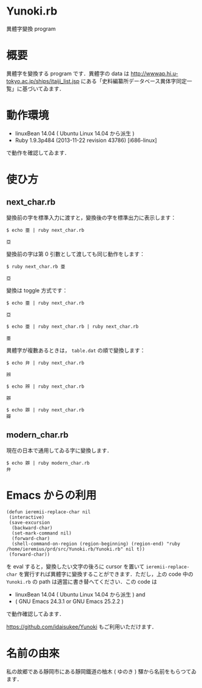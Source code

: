 Yunoki.rb
=========

異體字變換 program

# 概要

異體字を變換する program です．異體字の data は http://wwwap.hi.u-tokyo.ac.jp/ships/itaiji_list.jsp にある「史料編纂所データベース異体字同定一覧」に基づいてゐます．

# 動作環境

- linuxBean 14.04 ( Ubuntu Linux 14.04 から派生 )
- Ruby 1.9.3p484 (2013-11-22 revision 43786) [i686-linux]

で動作を確認してゐます．

# 使ひ方

## next_char.rb

變換前の字を標準入力に渡すと，變換後の字を標準出力に表示します：

```
$ echo 亜 | ruby next_char.rb

亞
```

變換前の字は第 0 引數として渡しても同じ動作をします：

```
$ ruby next_char.rb 亜

亞
```

變換は toggle 方式です：

```
$ echo 亜 | ruby next_char.rb

亞
```

```
$ echo 亜 | ruby next_char.rb | ruby next_char.rb

亜
```

異體字が複數あるときは， `table.dat` の順で變換します：

```
$ echo 弁 | ruby next_char.rb

辨

$ echo 辨 | ruby next_char.rb

辧

$ echo 辧 | ruby next_char.rb
瓣
```

## modern_char.rb

現在の日本で通用してゐる字に變換します．

```
$ echo 辧 | ruby modern_char.rb
弁
```

# Emacs からの利用

```
(defun ieremii-replace-char nil
 (interactive)
 (save-excursion
  (backward-char)
  (set-mark-command nil)
  (forward-char)
  (shell-command-on-region (region-beginning) (region-end) "ruby /home/ieremius/prd/src/Yunoki.rb/Yunoki.rb" nil t))
 (forward-char))
```

を eval すると，變換したい文字の後ろに cursor を置いて `ieremii-replace-char` を實行すれば異體字に變換することができます．ただし，上の code 中の `Yunoki.rb` の path は適當に書き替へてください．この code は 

- linuxBean 14.04 ( Ubuntu Linux 14.04 から派生 ) and 
- ( GNU Emacs 24.3.1 or GNU Emacs 25.2.2 )

で動作確認してゐます．

https://github.com/idaisukee/Yunoki もご利用いただけます．

# 名前の由來

私の故郷である靜岡市にある靜岡鐵道の柚木 ( ゆのき ) 驛から名前をもらつてゐます．
